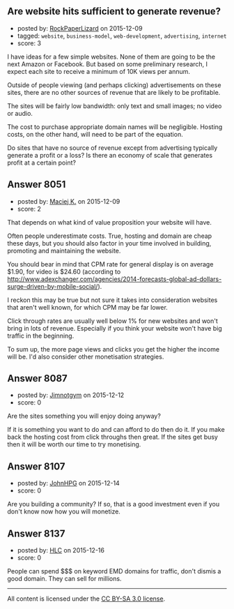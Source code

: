 ## Are website hits sufficient to generate revenue?

- posted by: [RockPaperLizard](https://stackexchange.com/users/5182392/rockpaperlizard) on 2015-12-09
- tagged: `website`, `business-model`, `web-development`, `advertising`, `internet`
- score: 3

<p>I have ideas for a few simple websites.  None of them are going to be the next Amazon or Facebook.  But based on some preliminary research, I expect each site to receive a minimum of 10K views per annum.</p>

<p>Outside of people viewing (and perhaps clicking) advertisements on these sites, there are no other sources of revenue that are likely to be profitable.</p>

<p>The sites will be fairly low bandwidth: only text and small images; no video or audio.</p>

<p>The cost to purchase appropriate domain names will be negligible.  Hosting costs, on the other hand, will need to be part of the equation.</p>

<p>Do sites that have no source of revenue except from advertising typically generate a profit or a loss?  Is there an economy of scale that generates profit at a certain point?</p>



## Answer 8051

- posted by: [Maciej K.](https://stackexchange.com/users/7439907/maciej-k) on 2015-12-09
- score: 2

<p>That depends on what kind of value proposition your website will have.</p>

<p>Often people underestimate costs. True, hosting and domain are cheap these days, but you should also factor in your time involved in building, promoting and maintaining the website.</p>

<p>You should bear in mind that CPM rate for general display is on average $1.90, for video is $24.60 (according to <a href="http://www.adexchanger.com/agencies/2014-forecasts-global-ad-dollars-surge-driven-by-mobile-social/" rel="nofollow">http://www.adexchanger.com/agencies/2014-forecasts-global-ad-dollars-surge-driven-by-mobile-social/</a>).</p>

<p>I reckon this may be true but not sure it takes into consideration websites that aren't well known, for which CPM may be far lower.</p>

<p>Click through rates are usually well below 1% for new websites and won't bring in lots of revenue. Especially if you think your website won't have big traffic in the beginning.</p>

<p>To sum up, the more page views and clicks you get the higher the income will be. I'd also consider other monetisation strategies.</p>



## Answer 8087

- posted by: [Jimnotgym](https://stackexchange.com/users/7461839/jimnotgym) on 2015-12-12
- score: 0

<p>Are the sites something you will enjoy doing anyway?</p>

<p>If it is something you want to do and can afford to do then do it. If you make back the hosting cost from click throughs then great. If the sites get busy then it will be worth our time to try monetising.</p>



## Answer 8107

- posted by: [JohnHPG](https://stackexchange.com/users/1435881/johnhpg) on 2015-12-14
- score: 0

<p>Are you building a community? If so, that is a good investment even if you don't know now how you will monetize.</p>



## Answer 8137

- posted by: [HLC](https://stackexchange.com/users/6237396/hlc) on 2015-12-16
- score: 0

<p>People can spend $$$ on keyword EMD domains for traffic, don't dismis a good domain. They can sell for millions.</p>




---

All content is licensed under the [CC BY-SA 3.0 license](https://creativecommons.org/licenses/by-sa/3.0/).
